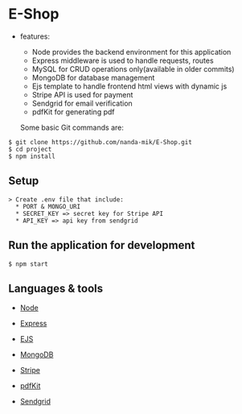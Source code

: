 # E-Shop

* features:
  * Node provides the backend environment for this application
  * Express middleware is used to handle requests, routes
  * MySQL for CRUD operations only(available in older commits)
  * MongoDB for database management
  * Ejs template to handle frontend html views with dynamic js
  * Stripe API is used for payment 
  * Sendgrid for email verification 
  * pdfKit for generating pdf
  
  Some basic Git commands are:

```
$ git clone https://github.com/nanda-mik/E-Shop.git
$ cd project
$ npm install

```
## Setup

```
> Create .env file that include:
  * PORT & MONGO_URI
  * SECRET_KEY => secret key for Stripe API
  * API_KEY => api key from sendgrid

```

## Run the application for development

```
$ npm start

```

## Languages & tools

- [Node](https://nodejs.org/en/)

- [Express](https://expressjs.com/)

- [EJS](https://ejs.co/)

- [MongoDB](https://www.mongodb.com/)

- [Stripe](https://stripe.com/docs)

- [pdfKit](https://pdfkit.org/)

- [Sendgrid](https://sendgrid.com/docs/)

